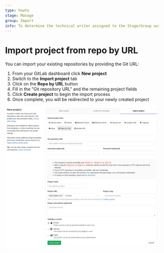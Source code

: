 ```yaml
---
type: howto
stage: Manage
group: Import
info: To determine the technical writer assigned to the Stage/Group associated with this page, see https://about.gitlab.com/handbook/engineering/ux/technical-writing/#designated-technical-writers
---
```


# Import project from repo by URL

You can import your existing repositories by providing the Git URL:

1. From your GitLab dashboard click **New project**
1. Switch to the **Import project** tab
1. Click on the **Repo by URL** button
1. Fill in the "Git repository URL" and the remaining project fields
1. Click **Create project** to begin the import process
1. Once complete, you will be redirected to your newly created project

![Import project by repo URL](img/import_projects_from_repo_url.png)
